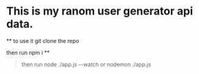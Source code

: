 # This is my ranom user generator api data.

** to use it git clone the repo 

then run npm i **

> then run node ./app.js --watch or nodemon ./app.js